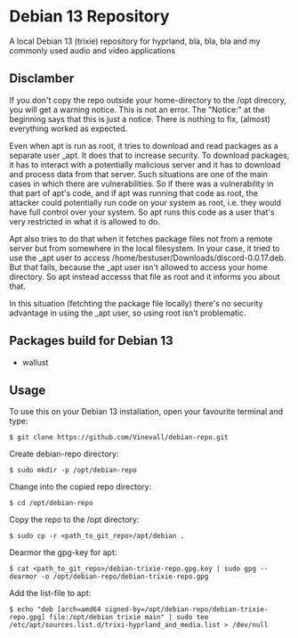 # Debian 13 Repository
A local Debian 13 (trixie) repository for hyprland, bla, bla, bla and my commonly used audio and video applications


## Disclamber
If you don't copy the repo outside your home-directory to the /opt direcory, you will get a warning notice.
This is not an error. The "Notice:" at the beginning says that this is just a notice. There is nothing to fix, (almost) everything worked as expected.

Even when apt is run as root, it tries to download and read packages as a separate user _apt. It does that to increase security. To download packages, it has to interact with a potentially malicious server and it has to download and process data from that server. Such situations are one of the main cases in which there are vulnerabilities. So if there was a vulnerability in that part of apt's code, and if apt was running that code as root, the attacker could potentially run code on your system as root, i.e. they would have full control over your system. So apt runs this code as a user that's very restricted in what it is allowed to do.

Apt also tries to do that when it fetches package files not from a remote server but from somewhere in the local filesystem. In your case, it tried to use the _apt user to access /home/bestuser/Downloads/discord-0.0.17.deb. But that fails, because the _apt user isn't allowed to access your home directory. So apt instead accesss that file as root and it informs you about that.

In this situation (fetchting the package file locally) there's no security advantage in using the _apt user, so using root isn't problematic. 

## Packages build for Debian 13
- wallust

## Usage
To use this on your Debian 13 installation, open your favourite terminal and type:

`$ git clone https://github.com/Vinevall/debian-repo.git`


Create debian-repo directory:

`$ sudo mkdir -p /opt/debian-repo`


Change into the copied repo directory:

`$ cd /opt/debian-repo`


Copy the repo to the /opt directory:

`$ sudo cp -r <path_to_git_repo>/apt/debian .`


Dearmor the gpg-key for apt:

`$ cat <path_to_git_repo>/debian-trixie-repo.gpg.key | sudo gpg --dearmor -o /opt/debian-repo/debian-trixie-repo.gpg`


Add the list-file to apt:

`$ echo "deb [arch=amd64 signed-by=/opt/debian-repo/debian-trixie-repo.gpg] file:/opt/debian trixie main" | sudo tee /etc/apt/sources.list.d/trixi-hyprland_and_media.list > /dev/null`


